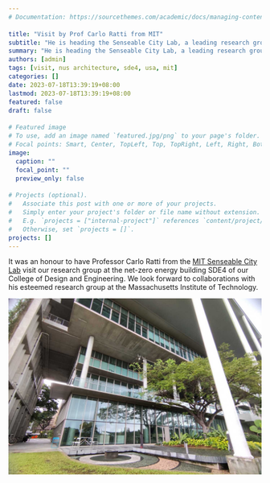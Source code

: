 ```yaml
---
# Documentation: https://sourcethemes.com/academic/docs/managing-content/

title: "Visit by Prof Carlo Ratti from MIT"
subtitle: "He is heading the Senseable City Lab, a leading research group in this domain."
summary: "He is heading the Senseable City Lab, a leading research group in this domain."
authors: [admin]
tags: [visit, nus architecture, sde4, usa, mit]
categories: []
date: 2023-07-18T13:39:19+08:00
lastmod: 2023-07-18T13:39:19+08:00
featured: false
draft: false

# Featured image
# To use, add an image named `featured.jpg/png` to your page's folder.
# Focal points: Smart, Center, TopLeft, Top, TopRight, Left, Right, BottomLeft, Bottom, BottomRight.
image:
  caption: ""
  focal_point: ""
  preview_only: false

# Projects (optional).
#   Associate this post with one or more of your projects.
#   Simply enter your project's folder or file name without extension.
#   E.g. `projects = ["internal-project"]` references `content/project/deep-learning/index.md`.
#   Otherwise, set `projects = []`.
projects: []
---
```


It was an honour to have Professor Carlo Ratti from the [MIT Senseable City Lab](https://senseable.mit.edu) visit our research group at the net-zero energy building SDE4 of our College of Design and Engineering.
We look forward to collaborations with his esteemed research group at the Massachusetts Institute of Technology.

![](1.jpg)
